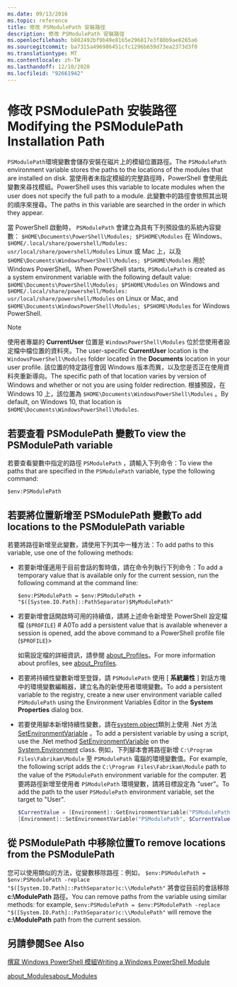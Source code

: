 ```yaml
---
ms.date: 09/13/2016
ms.topic: reference
title: 修改 PSModulePath 安裝路徑
description: 修改 PSModulePath 安裝路徑
ms.openlocfilehash: b802492bf9b49e8165e296817e3f80b9ae8265a6
ms.sourcegitcommit: ba7315a496986451cfc1296b659d73ea2373d3f0
ms.translationtype: MT
ms.contentlocale: zh-TW
ms.lasthandoff: 12/10/2020
ms.locfileid: "92661942"
---
```

# <a name="modifying-the-psmodulepath-installation-path"></a><span data-ttu-id="5d464-103">修改 PSModulePath 安裝路徑</span><span class="sxs-lookup"><span data-stu-id="5d464-103">Modifying the PSModulePath Installation Path</span></span>

<span data-ttu-id="5d464-104">`PSModulePath`環境變數會儲存安裝在磁片上的模組位置路徑。</span><span class="sxs-lookup"><span data-stu-id="5d464-104">The `PSModulePath` environment variable stores the paths to the locations of the modules that are installed on disk.</span></span> <span data-ttu-id="5d464-105">當使用者未指定模組的完整路徑時，PowerShell 會使用此變數來尋找模組。</span><span class="sxs-lookup"><span data-stu-id="5d464-105">PowerShell uses this variable to locate modules when the user does not specify the full path to a module.</span></span> <span data-ttu-id="5d464-106">此變數中的路徑會依照其出現的順序來搜尋。</span><span class="sxs-lookup"><span data-stu-id="5d464-106">The paths in this variable are searched in the order in which they appear.</span></span>

<span data-ttu-id="5d464-107">當 PowerShell 啟動時， `PSModulePath` 會建立為具有下列預設值的系統內容變數： `$HOME\Documents\PowerShell\Modules; $PSHOME\Modules` 在 Windows、 `$HOME/.local/share/powershell/Modules: usr/local/share/powershell/Modules` Linux 或 Mac 上，以及 `$HOME\Documents\WindowsPowerShell\Modules; $PSHOME\Modules` 用於 Windows PowerShell。</span><span class="sxs-lookup"><span data-stu-id="5d464-107">When PowerShell starts, `PSModulePath` is created as a system environment variable with the following default value: `$HOME\Documents\PowerShell\Modules; $PSHOME\Modules` on Windows and `$HOME/.local/share/powershell/Modules: usr/local/share/powershell/Modules` on Linux or Mac, and `$HOME\Documents\WindowsPowerShell\Modules; $PSHOME\Modules` for Windows PowerShell.</span></span>

> [!NOTE]
> <span data-ttu-id="5d464-108">使用者專屬的 **CurrentUser** 位置是 `WindowsPowerShell\Modules` 位於您使用者設定檔中檔位置的資料夾。</span><span class="sxs-lookup"><span data-stu-id="5d464-108">The user-specific **CurrentUser** location is the `WindowsPowerShell\Modules` folder located in the **Documents** location in your user profile.</span></span> <span data-ttu-id="5d464-109">該位置的特定路徑會因 Windows 版本而異，以及您是否正在使用資料夾重新導向。</span><span class="sxs-lookup"><span data-stu-id="5d464-109">The specific path of that location varies by version of Windows and whether or not you are using folder redirection.</span></span> <span data-ttu-id="5d464-110">根據預設，在 Windows 10 上，該位置為 `$HOME\Documents\WindowsPowerShell\Modules` 。</span><span class="sxs-lookup"><span data-stu-id="5d464-110">By default, on Windows 10, that location is `$HOME\Documents\WindowsPowerShell\Modules`.</span></span>

## <a name="to-view-the-psmodulepath-variable"></a><span data-ttu-id="5d464-111">若要查看 PSModulePath 變數</span><span class="sxs-lookup"><span data-stu-id="5d464-111">To view the PSModulePath variable</span></span>

<span data-ttu-id="5d464-112">若要查看變數中指定的路徑 `PSModulePath` ，請輸入下列命令：</span><span class="sxs-lookup"><span data-stu-id="5d464-112">To view the paths that are specified in the `PSModulePath` variable, type the following command:</span></span>

`$env:PSModulePath`

## <a name="to-add-locations-to-the-psmodulepath-variable"></a><span data-ttu-id="5d464-113">若要將位置新增至 PSModulePath 變數</span><span class="sxs-lookup"><span data-stu-id="5d464-113">To add locations to the PSModulePath variable</span></span>

<span data-ttu-id="5d464-114">若要將路徑新增至此變數，請使用下列其中一種方法：</span><span class="sxs-lookup"><span data-stu-id="5d464-114">To add paths to this variable, use one of the following methods:</span></span>

- <span data-ttu-id="5d464-115">若要新增僅適用于目前會話的暫時值，請在命令列執行下列命令：</span><span class="sxs-lookup"><span data-stu-id="5d464-115">To add a temporary value that is available only for the current session, run the following command at the command line:</span></span>

  `$env:PSModulePath = $env:PSModulePath + "$([System.IO.Path]::PathSeparator)$MyModulePath"`

- <span data-ttu-id="5d464-116">若要新增會話開啟時可用的持續值，請將上述命令新增至 PowerShell 設定檔檔 (`$PROFILE`) # A0</span><span class="sxs-lookup"><span data-stu-id="5d464-116">To add a persistent value that is available whenever a session is opened, add the above command to a PowerShell profile file (`$PROFILE`)></span></span>

  <span data-ttu-id="5d464-117">如需設定檔的詳細資訊，請參閱 [about_Profiles](/powershell/module/microsoft.powershell.core/about/about_profiles)。</span><span class="sxs-lookup"><span data-stu-id="5d464-117">For more information about profiles, see [about_Profiles](/powershell/module/microsoft.powershell.core/about/about_profiles).</span></span>

- <span data-ttu-id="5d464-118">若要將持續性變數新增至登錄，請 `PSModulePath` 使用 [ **系統屬性** ] 對話方塊中的環境變數編輯器，建立名為的新使用者環境變數。</span><span class="sxs-lookup"><span data-stu-id="5d464-118">To add a persistent variable to the registry, create a new user environment variable called `PSModulePath` using the Environment Variables Editor in the **System Properties** dialog box.</span></span>

- <span data-ttu-id="5d464-119">若要使用腳本新增持續性變數，請在[system.object](/dotnet/api/system.environment)類別上使用 .Net 方法[SetEnvironmentVariable](/dotnet/api/system.environment.setenvironmentvariable) 。</span><span class="sxs-lookup"><span data-stu-id="5d464-119">To add a persistent variable by using a script, use the .Net method [SetEnvironmentVariable](/dotnet/api/system.environment.setenvironmentvariable) on the [System.Environment](/dotnet/api/system.environment) class.</span></span> <span data-ttu-id="5d464-120">例如，下列腳本會將路徑新增 `C:\Program Files\Fabrikam\Module` 至 `PSModulePath` 電腦的環境變數值。</span><span class="sxs-lookup"><span data-stu-id="5d464-120">For example, the following script adds the `C:\Program Files\Fabrikam\Module` path to the value of the `PSModulePath` environment variable for the computer.</span></span> <span data-ttu-id="5d464-121">若要將路徑新增至使用者 `PSModulePath` 環境變數，請將目標設定為 "user"。</span><span class="sxs-lookup"><span data-stu-id="5d464-121">To add the path to the user `PSModulePath` environment variable, set the target to "User".</span></span>

  ```powershell
  $CurrentValue = [Environment]::GetEnvironmentVariable("PSModulePath", "Machine")
  [Environment]::SetEnvironmentVariable("PSModulePath", $CurrentValue + [System.IO.Path]::PathSeparator + "C:\Program Files\Fabrikam\Modules", "Machine")

  ```

## <a name="to-remove-locations-from-the-psmodulepath"></a><span data-ttu-id="5d464-122">從 PSModulePath 中移除位置</span><span class="sxs-lookup"><span data-stu-id="5d464-122">To remove locations from the PSModulePath</span></span>

<span data-ttu-id="5d464-123">您可以使用類似的方法，從變數移除路徑：例如， `$env:PSModulePath = $env:PSModulePath -replace "$([System.IO.Path]::PathSeparator)c:\\ModulePath"` 將會從目前的會話移除 **c:\ModulePath** 路徑。</span><span class="sxs-lookup"><span data-stu-id="5d464-123">You can remove paths from the variable using similar methods: for example, `$env:PSModulePath = $env:PSModulePath -replace "$([System.IO.Path]::PathSeparator)c:\\ModulePath"` will remove the **c:\ModulePath** path from the current session.</span></span>

## <a name="see-also"></a><span data-ttu-id="5d464-124">另請參閱</span><span class="sxs-lookup"><span data-stu-id="5d464-124">See Also</span></span>

[<span data-ttu-id="5d464-125">撰寫 Windows PowerShell 模組</span><span class="sxs-lookup"><span data-stu-id="5d464-125">Writing a Windows PowerShell Module</span></span>](./writing-a-windows-powershell-module.md)

[<span data-ttu-id="5d464-126">about_Modules</span><span class="sxs-lookup"><span data-stu-id="5d464-126">about_Modules</span></span>](/powershell/module/microsoft.powershell.core/about/about_modules)
